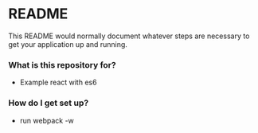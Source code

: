 # README #

This README would normally document whatever steps are necessary to get your application up and running.

### What is this repository for? ###

* Example react with es6

### How do I get set up? ###

* run webpack -w


